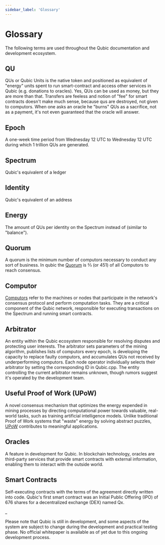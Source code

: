 ```yaml
---
sidebar_label: 'Glossary'
---
```


# Glossary

The following terms are used throughout the Qubic documentation and development ecosystem.

## QU
QUs or Qubic Units is the native token and positioned as equivalent of "energy" units spent to run smart-contract and access other services in Qubic (e.g. donations to oracles). Yes, QUs can be used as money, but they are more than that. Transfers are feeless and notion of "fee" for smart contracts doesn't make much sense, because qus are destroyed, not given to computors. When one asks an oracle he "burns" QUs as a sacrifice, not as a payment, it's not even guaranteed that the oracle will answer. 

## Epoch
A one-week time period from Wednesday 12 UTC to Wednesday 12 UTC during which 1 trillion QUs are generated.

## Spectrum
Qubic's equivalent of a ledger

## Identity
Qubic's equivalent of an address

## Energy
The amount of QUs per identity on the Spectrum instead of (similar to "balance").

## Quorum
A quorum is the minimum number of computors necessary to conduct any sort of business. In qubic the [Quorum](/learn/quorum) is ⅔ (or 451) of all Computors to reach consensus.

## Computor
[Computors](/learn/computor) refer to the machines or nodes that participate in the network's consensus protocol and perform computation tasks. They are a critical component of the Qubic network, responsible for executing transactions on the Spectrum and running smart contracts.

## Arbitrator
An entity within the Qubic ecosystem responsible for resolving disputes and protecting user interests. The arbitrator sets parameters of the mining algorithm, publishes lists of computors every epoch, is developing the capacity to replace faulty computors, and accumulates QUs not received by underperforming computors. Each node operator individually selects their arbitrator by setting the corresponding ID in Qubic.cpp. The entity controlling the current arbitrator remains unknown, though rumors suggest it's operated by the development team.

## Useful Proof of Work (UPoW)
A novel consensus mechanism that optimizes the energy expended in mining processes by directing computational power towards valuable, real-world tasks, such as training artificial intelligence models. Unlike traditional Proof of Work systems that "waste" energy by solving abstract puzzles, [UPoW](/learn/upow) contributes to meaningful applications.

## Oracles
A feature in development for Qubic. In blockchain technology, oracles are third-party services that provide smart contracts with external information, enabling them to interact with the outside world.

## Smart Contracts
Self-executing contracts with the terms of the agreement directly written into code. Qubic's first smart contract was an Initial Public Offering (IPO) of 676 shares for a decentralized exchange (DEX) named Qx.

\_

Please note that Qubic is still in development, and some aspects of the system are subject to change during the development and practical testing phase. No official whitepaper is available as of yet due to this ongoing development process.